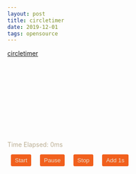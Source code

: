 ```yaml
---
layout: post
title: circletimer
date: 2019-12-01
tags: opensource
---
```


<!-- jsCalendar -->
<link rel="stylesheet" type="text/css" href="/assets/vendor/circletimer/circletimer.css">
<!-- <link rel="stylesheet" type="text/css" href="../themes/jsCalendar.micro.css"> -->
<script type="text/javascript" src="/assets/vendor/jircletimer/circletimer.min.js"></script>

<style>
#example-timer {
  height: 150px;
  margin: 20px auto;
  width: 150px;
}

h1 {
  color: #17a768;
  font-family: 'Pacifico', cursive;
  font-size: 40pt;
  margin: 40px 0 5px;
  text-align: center;
}

h1 a {
  color: #17a768;
  text-decoration: none;
}

h1 a:hover {
  color: #32dd92;
}

h5 {
  color: #f1601d;
  font-family: 'Raleway', sans-serif;
  font-size: 13pt;
  margin: 0;
  text-align: center;
}

h5 a {
  color: #f1ad1d;
  text-decoration: none;
}

h5 a:hover {
  color: #f1ad1d;
  text-decoration: underline;
}

p {
  color: #bbae93;
}

button {
  background-color: #f1601d;
  border: none;
  border-radius: 3px;
  color: #e7e0d2;
  margin: 0 8px;
  padding: 6px 9px;
}

button:hover {
  background-color: #f1ad1d;
}

pre {
  display: table;
  margin: 20px auto;
  text-align: left;
}

code {
  border-radius: 10px;
}
</style>

[circletimer](https://github.com/abejfehr/circletimer)

<div id="example-timer"></div>
<p>Time Elapsed: <span id="time-elapsed">0</span>ms</p>
<button id="start">Start</button>
<button id="pause">Pause</button>
<button id="stop">Stop</button>
<button id="add">Add 1s</button>

<script>
function circletimerInit() {
  /* Code highlighting */
  //hljs.initHighlightingOnLoad();

  /* Example code */
  $(document).on("ready", function() {
    $("#example-timer").circletimer({
      onComplete: function() {
        alert("Time is up!");
      },
      onUpdate: function(elapsed) {
        $("#time-elapsed").html(Math.round(elapsed));
      },
      timeout: 5000
    });

    $("#start").on("click", function() {
      $("#example-timer").circletimer("start");
    });

    $("#pause").on("click", function() {
      $("#example-timer").circletimer("pause");
    });

    $("#stop").on("click", function() {
      $("#example-timer").circletimer("stop");
    });

    $("#add").on("click", function() {
      $("#example-timer").circletimer("add", 1000);
    });
  })
}
ONLOAD_CALLBACK_LIST.push(circletimerInit);

</script>
